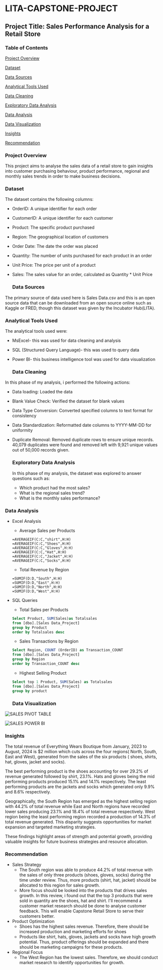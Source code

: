 # LITA-CAPSTONE-PROJECT

## Project Title: Sales Performance Analysis for a Retail Store

### Table of Contents
[Project Overview](#project-overview)

[Dataset](#dataset)

[Data Sources](#data-sources)

[Analytical Tools Used](#analytical-tools-used)

[Data Cleaning](#data-cleaning)

[Exploratory Data Analysis](#exploratory-data-analysis)

[Data Analysis](#data-analysis)

[Data Visualization](#data-visualization)

[Insights](#insights)

[Recommendation](#recommendation)

### Project Overview
This project aims to analyse the sales data of a retail store to gain insights into customer purchasing behaviour, product performance, regional and monthly sales trends in order to make business decisions.

### Dataset
The dataset contains the following columns:
- OrderID: A unique identifier for each order
- CustomerID: A unique identifier for each customer
- Product: The specific product purchased
- Region: The geographical location of customers
- Order Date: The date the order was placed
- Quantity: The number of units purchased for each product in an order
- Unit Price: The price per unit of a product
- Sales: The sales value for an order, calculated as Quantity * Unit Price

  ### Data Sources
The primary source of data used here is Sales Data.csv and this is an open source data that can be downloaded from an open source online such as Kaggle or FRED, though this dataset was given by the Incubator Hub(LITA).

### Analytical Tools Used
The analytical tools used were:
- MsExcel- this was used for data cleaning and analysis
- SQL (Structured Query Language)- this was used to query data
- Power BI- this business intelligence tool was used for data visualization

  ### Data Cleaning
In this phase of my analysis, i performed the following actions:
- Data loading: Loaded the data
- Blank Value Check: Verified the dataset for blank values
- Data Type Conversion: Converted specified columns to text format for consistency
- Data Standardization: Reformatted date columns to YYYY-MM-DD for uniformity
- Duplicate Removal: Removed duplicate rows to ensure unique records. 40,079 duplicates were found and removed left with 9,921 unique values out of 50,000 records given.

  ### Exploratory Data Analysis
  In this phase of my analysis, the dataset was explored to answer questions such as:
  - Which product had the most sales?
  - What is the regional sales trend?
  - What is the monthly sales performance?
    
### Data Analysis
- Excel Analysis
   - Average Sales per Products
  ```Excel
  =AVERAGEIF(C:C,"shirt",H:H)
  =AVERAGEIF(C:C,"Shoes",H:H)
  =AVERAGEIF(C:C,"Gloves",H:H)
  =AVERAGEIF(C:C,"Hat",H:H)
  =AVERAGEIF(C:C,"Jacket",H:H)
  =AVERAGEIF(C:C,"Socks",H:H)
  ```
   - Total Revenue by Region
  ```Excel
  =SUMIF(D:D,"South",H:H)
  =SUMIF(D:D,"East",H:H)
  =SUMIF(D:D,"North",H:H)
  =SUMIF(D:D,"West",H:H)
  ```
- SQL Queries
  - Total Sales per Products
  ```SQL
  Select Product, SUM(Sales)as Totalsales
  from [dbo].[Sales Data_Project]
  group by Product
  order by Totalsales desc
  ```
  - Sales Transactions by Region
  ```SQL
  Select Region, COUNT (OrderID) as Transaction_COUNT
  from [dbo].[Sales Data_Project]
  group by Region
  order by Transaction_COUNT desc
  ```
  - Highest Selling Product
  ```SQL
  Select top 1 Product, SUM(Sales) as Totalsales
  from [dbo].[Sales Data_Project]
  group by product
  ```
  
  ### Data Visualization
 ![SALES PIVOT TABLE](https://github.com/user-attachments/assets/030a76c6-2f3c-44e8-91e4-b3213257dd90)


 ![SALES POWER BI](https://github.com/user-attachments/assets/fca76fd6-a29e-457c-83b3-0e37d8c64fac)

### Insights
The total revenue of Everything Wears Boutique from January, 2023 to August, 2024 is $2 million which cuts across the four regions( North, South, East and West), generated from the sales of the six products ( shoes, shirts, hat, gloves, jacket and socks).

The best performing product is the shoes accounting for over 29.2% of revenue generated followed by shirt, 23.1%. Hats and gloves being the mid performing products produced 15.1% and 14.1% respectively. The least performing products are the jackets and socks which generated only 9.9% and 8.6% respectively.

Geographically, the South Region has emerged as the highest selling region with 44.2% of total revenue while East and North regions have recorded lower sales producing 23.1% and 18.4% of total revenue respectively. West region being the least performing region recorded a production of 14.3% of total revenue generated. This disparity suggests opportunities for market expansion and targeted marketing strategies.

These findings highlight areas of strength and potential growth, providing valuable insights for future business strategies and resource allocation.

### Recommendation
- Sales Strategy
  - The South region was able to produce 44.2% of total revenue with the sales of only three products (shoes, gloves, socks) during the time under review. Thus, more products (shirt, hat, jacket) should be allocated to this region for sales growth.
  - More focus should be looked into the products that drives sales growth. In this review, i found out that the top 3 products that were sold in quantity are the shoes, hat and shirt. I'll recommend a customer market research should be done to analyse customer feedback. This will enable Capstone Retail Store to serve their customers better.
- Product Optimization
  - Shoes has the highest sales revenue. Therefore, there should be increased production and marketing efforts for shoes
  - Products like shirt, hats, gloves, jackets and socks have high growth potential. Thus, product offerings should be expanded and there should be marketing campaigns for these products.
- Regional Focus
  - The West Region has the lowest sales. Therefore, we should conduct market research to identify opportunities for growth.
